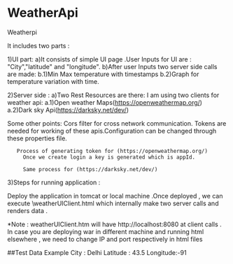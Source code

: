 # WeatherApi
Weatherpi

It includes  two parts :

1)UI part:
   a)It consists of simple UI page .User Inputs for UI are : "City","latitude" and "longitude".
   b)After user Inputs two server side calls are made:
           b.1)Min Max temperature with timestamps
           b.2)Graph for temperature variation with time.
           
 2)Server side :
         a)Two Rest Resources are there:
              I am  using two clients for weather api:
                   a.1)Open weather Maps(https://openweathermap.org/)
                   a.2)Dark sky Api(https://darksky.net/dev/)
                   
  Some other points:
       Cors filter for cross network communication.
       Tokens are needed for working  of these apis.Configuration can be changed through these properties file.
       
       Process of generating token for (https://openweathermap.org/)
         Once we create login a key is generated which is appId.
         
         Same process for (https://darksky.net/dev/)
         
         
         
  3)Steps for running application :
  
   Deploy the application in tomcat or local machine .Once deployed , we can execute  \weatherUIClient.html
   which internally make two server calls and renders data .
   
   *Note :  weatherUIClient.htm will have http://localhost:8080 at client calls . In case you are deploying war in different machine and running html 
   elsewhere , we need to change IP and port respectively in html files 
   
   
   ##Test Data Example
   City : Delhi 
   Latitude : 43.5
   Longitude:-91
   
     
